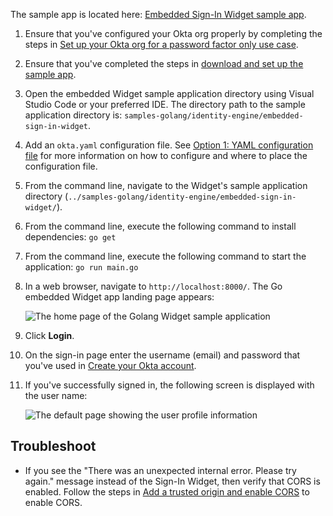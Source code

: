 
The sample app is located here: [Embedded Sign-In Widget sample app](https://github.com/okta/samples-golang/tree/master/identity-engine/embedded-sign-in-widget).

1. Ensure that you've configured your Okta org properly by completing the steps in [Set up your Okta org for a password factor only use case](/docs/guides/oie-embedded-common-org-setup/go/main/#set-up-your-okta-org-for-a-password-factor-only-use-case).
1. Ensure that you've completed the steps in [download and set up the sample app](/docs/guides/oie-embedded-common-download-setup-app/go/main/).
1. Open the embedded Widget sample application directory using Visual Studio Code or
   your preferred IDE. The directory path to the sample application directory is: `samples-golang/identity-engine/embedded-sign-in-widget`.
1. Add an `okta.yaml` configuration file. See [Option 1: YAML configuration file](/docs/guides/oie-embedded-common-download-setup-app/go/main/#option-1-configuration-file) for more information on how to configure and where to place the configuration file.
1. From the command line, navigate to the Widget's sample application directory (`../samples-golang/identity-engine/embedded-sign-in-widget/`).
1. From the command line, execute the following command to install dependencies: `go get`
1. From the command line, execute the following command to start the application: `go run main.go`
1. In a web browser, navigate to `http://localhost:8000/`. The Go embedded Widget app landing page appears:

   <div class="common-image-format">

    ![The home page of the Golang Widget sample application](/img/oie-embedded-sdk/oie-embedded-widget-golang-sample-app-home-page.png)

   </div>

1. Click **Login**.
1. On the sign-in page enter the username (email) and password that you've used in
[Create your Okta account](/docs/guides/oie-embedded-common-org-setup/go/main/#create-your-okta-account).
1. If you've successfully signed in, the following screen is displayed
   with the user name:

   <div class="common-image-format">

    ![The default page showing the user profile information](/img/oie-embedded-sdk/oie-embedded-widget-golang-sample-app-user-default-page.png)

   </div>

## Troubleshoot

* If you see the "There was an unexpected internal error. Please try again." message instead of the Sign-In Widget, then verify that CORS is enabled. Follow the steps in [Add a trusted origin and enable CORS](/docs/guides/oie-embedded-common-org-setup/go/main/#add-a-trusted-origin-and-enable-cors) to enable CORS.
